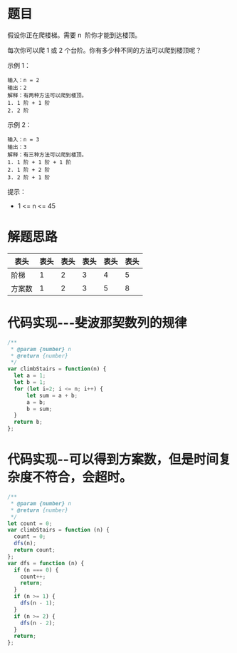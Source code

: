 # 题目

假设你正在爬楼梯。需要 n  阶你才能到达楼顶。

每次你可以爬 1 或 2 个台阶。你有多少种不同的方法可以爬到楼顶呢？

示例 1：

```
输入：n = 2
输出：2
解释：有两种方法可以爬到楼顶。
1. 1 阶 + 1 阶
2. 2 阶
```

示例 2：

```
输入：n = 3
输出：3
解释：有三种方法可以爬到楼顶。
1. 1 阶 + 1 阶 + 1 阶
2. 1 阶 + 2 阶
3. 2 阶 + 1 阶
```

提示：

- 1 <= n <= 45

# 解题思路

| 表头   | 表头 | 表头 | 表头 | 表头 | 表头 |
| ------ | ---- | ---- | ---- | ---- | ---- |
| 阶梯   | 1    | 2    | 3    | 4    | 5    |
| 方案数 | 1    | 2    | 3    | 5    | 8    |

# 代码实现---斐波那契数列的规律

```javaScript
/**
 * @param {number} n
 * @return {number}
 */
var climbStairs = function(n) {
  let a = 1;
  let b = 1;
  for (let i=2; i <= n; i++) {
      let sum = a + b;
      a = b;
      b = sum;
  }
  return b;
};

```

# 代码实现--可以得到方案数，但是时间复杂度不符合，会超时。

```javascript
/**
 * @param {number} n
 * @return {number}
 */
let count = 0;
var climbStairs = function (n) {
  count = 0;
  dfs(n);
  return count;
};
var dfs = function (n) {
  if (n === 0) {
    count++;
    return;
  }
  if (n >= 1) {
    dfs(n - 1);
  }
  if (n >= 2) {
    dfs(n - 2);
  }
  return;
};
```
